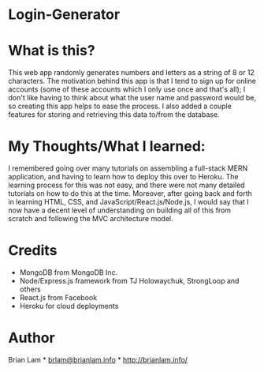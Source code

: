 # Login-Generator

# What is this?

This web app randomly generates numbers and letters as a string of 8 or 12 characters. The motivation behind this app is that
I tend to sign up for online accounts (some of these accounts which I only use once and that's all); I don't like having to think about
what the user name and password would be, so creating this app helps to ease the process. I also added a couple features for storing and retrieving this data to/from the database.


# My Thoughts/What I learned:

I remembered going over many tutorials on assembling a full-stack MERN application, and having to learn how to deploy this over to Heroku.
The learning process for this was not easy, and there were not many detailed tutorials on how to do this at the time. Moreover, after going
back and forth in learning HTML, CSS, and JavaScript/React.js/Node.js, I would say that I now have a decent level of understanding on
building all of this from scratch and following the MVC architecture model.


# Credits

- MongoDB from MongoDB Inc.
- Node/Express.js framework from TJ Holowaychuk, StrongLoop and others
- React.js from Facebook
- Heroku for cloud deployments


# Author

Brian Lam * brlam@brianlam.info * http://brianlam.info/
